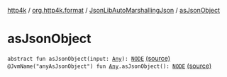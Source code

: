 [http4k](../../index.md) / [org.http4k.format](../index.md) / [JsonLibAutoMarshallingJson](index.md) / [asJsonObject](./as-json-object.md)

# asJsonObject

`abstract fun asJsonObject(input: `[`Any`](https://kotlinlang.org/api/latest/jvm/stdlib/kotlin/-any/index.html)`): `[`NODE`](index.md#NODE) [(source)](https://github.com/http4k/http4k/blob/master/http4k-core/src/main/kotlin/org/http4k/format/AutoMarshallingJson.kt#L27)
`@JvmName("anyAsJsonObject") fun `[`Any`](https://kotlinlang.org/api/latest/jvm/stdlib/kotlin/-any/index.html)`.asJsonObject(): `[`NODE`](index.md#NODE) [(source)](https://github.com/http4k/http4k/blob/master/http4k-core/src/main/kotlin/org/http4k/format/AutoMarshallingJson.kt#L34)